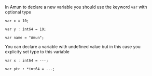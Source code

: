In Amun to declare a new variable you should use the keyword `var` with optional type

```
var x = 10;
```

```
var y : int64 = 10;
```

```
var name = "Amun";
```

You can declare a variable with undefined value but in this case you explicity set type to this variable

```
var x : int64 = ---;

var ptr : *int64 = ---;
```